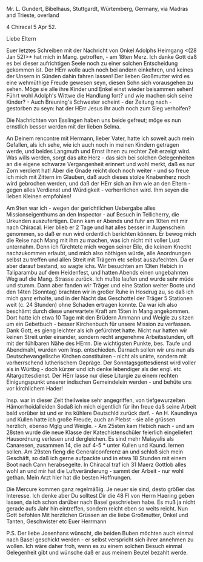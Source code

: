 Mr. L. Gundert, Bibelhaus, Stuttgardt, Würtemberg, Germany, via Madras and Trieste, overland

4 Chiracal 5 Apr 52.

Liebe Eltern

Euer letztes Schreiben mit der Nachricht von Onkel Adolphs Heimgang <(28 Jan 52)>* hat mich in Mang. getroffen, - am 18ten Merz. Ich danke Gott daß es bei dieser aufrichtigen Seele noch zu einer solchen Entscheidung gekommen ist. Der HErr wolle auch noch bei andern einkehren, und keines der Unsern in Sünden dahin fahren lassen! Der lieben Großmutter wird es eine wehmüthige Freude gewesen seyn, diesen Sohn sich vorausgehen zu sehen. Möge sie alle ihre Kinder und Enkel einst wieder beisammen sehen! Führt wohl Adolph's Wittwe die Handlung fort? und wie machen sich seine Kinder? - Auch Breuning's Schwester scheint - der Zeitung nach - gestorben zu seyn: hat der HErr Jesus ihr auch noch zum Sieg verholfen?

Die Nachrichten von Esslingen haben uns beide gefreut; möge es nun ernstlich besser werden mit der lieben Selma.

An Deinem rencontre mit Hermann, lieber Vater, hatte ich soweit auch mein Gefallen, als ich sehe, wie ich auch noch in meinen Kindern getragen werde, und beides Langmuth und Ernst ihnen zu rechter Zeit erzeigt wird. Was wills werden, sorgt das alte Herz - das sich bei solchen Gelegenheiten an die eigene schwarze Vergangenheit erinnert und wohl merkt, daß es nur Zorn verdient hat! Aber die Gnade reicht doch noch weiter - und so freue ich mich mit Zittern im Glauben, daß auch dieses stolze Knabenherz noch wird gebrochen werden, und daß der HErr sich an ihm wie an den Eltern - gegen alles Verdienst und Würdigkeit - verherrlichen wird. Ihm seyen die lieben Kleinen empfohlen!

Am 9ten war ich - wegen der gerichtlichen Uebergabe alles Missionseigenthums an den Inspector - auf Besuch in Tellicherry, die Urkunden auszufertigen. Dann kam er Abends und fuhr am 10ten mit mir nach Chiracal. Hier blieb er 2 Tage und hat alles besser in Augenschein genommen, so daß er nun wird ordentlich berichten können. Er bewog mich die Reise nach Mang mit ihm zu machen, was ich nicht mit voller Lust unternahm. Denn ich fürchtete mich wegen seiner Eile, die keinem Knecht nachzukommen erlaubt, und mich also nöthigen würde, alle Anordnungen selbst zu treffen und allen Streit mit Trägern etc selbst auszufechten. Da er aber darauf bestand, so wagte ichs. Wir besuchten am 13ten Hebich in Taliparambu auf dem Heidenfest, und hatten Abends einen ungebahnten Weg auf die Mang. Strasse zurück. Ich mußte laufen und wurde sehr müde und stumm. Dann aber fanden wir Träger und eine Station weiter Boote und den 14ten (Sonntag) brachten wir in großer Ruhe in Hosdrug zu, so daß ich mich ganz erholte, und in der Nacht das Geschottel der Träger 5 Stationen weit (c. 24 Stunden) ohne Schaden ertragen konnte. Da war ich also beschämt durch diese unerwartete Kraft am 15ten in Mang angekommen. Dort hatte ich etwa 10 Tage mit den Brüdern Ammann und Weigle zu sitzen um ein Gebetbuch - besser Kirchenbuch für unsere Mission zu verfassen. Dank Gott, es gieng leichter als ich gefürchtet hatte. Nicht nur hatten wir keinen Streit unter einander, sondern recht angenehme Arbeitsstunden, oft mit der fühlbaren Nähe des HErrn. Die wichtigsten Punkte, bes. Taufe und Abendmahl, wurden vom Insp. entschieden. Darnach sollen wir uns nun als Deutschevangelische Kirchen constituiren - nicht als unirte, sondern mit vorherrschend lutherischem Gepräge. Der Sonntagsgottesdienst wird voller als in Würtbg - doch kürzer und ich denke lebendiger als der engl. etc Altargottesdienst. Der HErr lasse nur diese Liturgie zu einem rechten Einigungspunkt unserer indischen Gemeindelein werden - und behüte uns vor kirchlichem Hader!

Insp. war in dieser Zeit theilweise sehr angegriffen, von tiefgewurzelten Hämorrhoidalleiden Sodaß ich mich eigentlich für ihn freue daß seine Arbeit bald vorüber ist und er ins kühlere Deutschld zurück darf. - An H. Kaundinya und Kullen hatte ich große Freude, auch an Plebst - sie alle grüssen herzlich, ebenso Mglg und Weigle. - Am 25sten kam Hebich nach - und am 28sten wurde die neue Klasse der Katechistenschüler feierlich eingeliefert Hausordnung verlesen und dergleichen. Es sind mehr Malayalis als Canaresen, zusammen 14, die auf 4-5 <Jahre>* unter Kullen und Kaund. lernen sollen. Am 29sten fieng die Generalconferenz an und schloß sich mein Geschäft, so daß ich gerne aufpackte und in etwa 18 Stunden mit einem Boot nach Cann herabsegelte. In Chiracal traf ich 31 Maerz Gottlob alles wohl an und mir hat die Luftveränderung - sammt der Arbeit - nur wohl gethan. Mein Arzt hier hat die besten Hoffnungen.

Die Mercure kommen ganz regelmäßig. Je neuer sie sind, desto größer das Interesse. Ich denke aber Du solltest Dir die 48 Fl von Herrn Haering geben lassen, da ich schon darüber nach Basel geschrieben habe. Es muß ja nicht gerade aufs Jahr hin eintreffen, sondern reicht eben so weits reicht. 
Nun Gott befohlen Mit herzlichen Grüssen an die liebe Großmutter, Onkel und Tanten, Geschwister etc
 Euer Herrmann

P.S. Der liebe Josenhans wünscht, die beiden Buben möchten auch einmal nach Basel geschickt werden - er selbst verspricht sich ihrer annehmen zu wollen. Ich wäre daher froh, wenn es zu einem solchen Besuch einmal Gelegenheit gibt und wünsche daß er aus meinem Beutel bezahlt werde. 